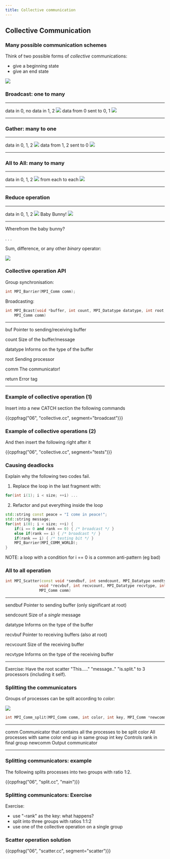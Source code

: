 ```yaml
---
title: Collective communication
---
```


## Collective Communication


### Many possible communication schemes

Think of two possible forms of *collective* communications:

- give a beginning state
- give an end state

![](session06/figures/collective)

### Broadcast: one to many

--------------------------- ---------------------------------
data in 0, no data in 1, 2  ![](session06/figures/broadcast0)
data from 0 sent to 0, 1    ![](session06/figures/broadcast1)
--------------------------- ---------------------------------

### Gather: many to one

------------------------- ---------------------------------
data in 0, 1, 2           ![](session06/figures/collective)
data from 1, 2 sent to 0  ![](session06/figures/gather1)
------------------------- ---------------------------------

### All to All: many to many

------------------  -------------------------------
data in 0, 1, 2     ![](session06/figures/all2all0)
from each to each   ![](session06/figures/all2all1)
------------------  -------------------------------


### Reduce operation

----------------- ---------------------------------
data in 0, 1, 2   ![](session06/figures/collective)
Baby Bunny!       ![](session06/figures/reduce1)
----------------- ---------------------------------

Wherefrom the baby bunny?

. . .

Sum, difference, or any other *binary* operator:

![](session06/figures/BunnyOps)

### Collective operation API

Group synchronisation:

``` cpp
int MPI_Barrier(MPI_Comm comm);
```

Broadcasting:

``` cpp
int MPI_Bcast(void *buffer, int count, MPI_Datatype datatype, int root,
    MPI_Comm comm)
```

----------    -----------------------------------------------------------------------
buf           Pointer to sending/receiving buffer

count         Size of the buffer/message

datatype      Informs on the type of the buffer

root          Sending processor

comm          The communicator!

return        Error tag
----------    -----------------------------------------------------------------------

### Example of collective operation (1)

Insert into a new CATCH section the following commands

{{cppfrag("06", "collective.cc", segment="broadcast")}}

### Example of collective operations (2)

And then insert the following right after it

{{cppfrag("06", "collective.cc", segment="tests")}}

### Causing deadlocks

Explain why the following two codes fail.

1. Replace the loop in the last fragment with:

``` Cpp
for(int i(1); i < size; ++i) ...
```

2. Refactor and put everything inside the loop

``` Cpp
std::string const peace = "I come in peace!";
std::string message;
for(int i(0); i < size; ++i) {
    if(i == 0 and rank == 0) { /* broadcast */ }
    else if(rank == i) { /* broadcast */ }
    if(rank == i) { /* testing bit */ }
    MPI_Barrier(MPI_COMM_WORLD);
}
```

NOTE: a loop with a condition for i == 0 is a common anti-pattern (eg bad)


### All to all operation

``` cpp
int MPI_Scatter(const void *sendbuf, int sendcount, MPI_Datatype sendtype,
               void *recvbuf, int recvcount, MPI_Datatype recvtype, int root,
               MPI_Comm comm)
```

----------    -----------------------------------------------------------------------
sendbuf       Pointer to sending buffer (only significant at root)

sendcount     Size of a *single* message

datatype      Informs on the type of the buffer

recvbuf       Pointer to receiving buffers (also at root)

recvcount     Size of the receiving buffer

recvtype      Informs on the type of the receiving buffer
----------    -----------------------------------------------------------------------

Exercise:
    Have the root scatter "This....." "message.." "is.split." to 3 processors
    (including it self).


### Splitting the communicators

Groups of processes can be split according to *color*:

![](session06/figures/split)

``` cpp
int MPI_Comm_split(MPI_Comm comm, int color, int key, MPI_Comm *newcomm)
```

----------    -----------------------------------------------------------------------
comm          Communicator that contains all the processes to be split
color         All processes with same color end up in same group
int key       Controls rank in final group
newcomm       Output communicator
----------    -----------------------------------------------------------------------

### Splitting communicators: example

The following splits processes into two groups with ratio 1:2.

{{cppfrag("06", "split.cc", "main")}}


### Splitting communicators: Exercise

Exercise:

- use "-rank" as the key: what happens?
- split into three groups with ratios 1:1:2
- use one of the collective operation on a single group


### Scatter operation solution

{{cppfrag("06", "scatter.cc", segment="scatter")}}

